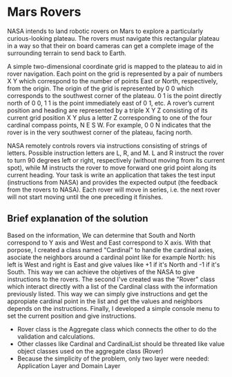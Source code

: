 # Mars Rovers

NASA intends to land robotic rovers on Mars to explore a particularly curious-looking plateau. The rovers must 
navigate this rectangular plateau in a way so that their on board cameras can get a complete image of the 
surrounding terrain to send back to Earth. 

A simple two-dimensional coordinate grid is mapped to the plateau to aid in rover navigation. Each point on the grid is 
represented by a pair of numbers X Y which correspond to the number of points East or North, respectively, from the 
origin. The origin of the grid is represented by 0 0 which corresponds to the southwest corner of the plateau. 0 1 is 
the point directly north of 0 0, 1 1 is the point immediately east of 0 1, etc. A rover’s current position and heading are 
represented by a triple X Y Z consisting of its current grid position X Y plus a letter Z corresponding to one of the four 
cardinal compass points, N E S W. For example, 0 0 N indicates that the rover is in the very southwest corner of the 
plateau, facing north.

NASA remotely controls rovers via instructions consisting of strings of letters. Possible instruction letters are L, R, 
and M. L and R instruct the rover to turn 90 degrees left or right, respectively (without moving from its current spot), 
while M instructs the rover to move forward one grid point along its current heading.
Your task is write an application that takes the test input (instructions from NASA) and provides the expected output 
(the feedback from the rovers to NASA). Each rover will move in series, i.e. the next rover will not start moving until 
the one preceding it finishes. 

## Brief explanation of the solution

Based on the information, We can determine that South and North correspond to Y axis and West and East correspond to X axis.
With that porpose, I created a class named "Cardinal" to handle the cardinal axies, asociate the neighbors around a cardinal point 
like for example North: his left is West and right is East and give values like +1 if it's North and -1 if it's South. 
This way we can achieve the objetives of the NASA to give instructions to the rovers. The second I've created was the "Rover" class 
which interact directly with a list of the Cardinal class with the information previously listed. This way we can simply give instructions 
and get the appropiate cardinal point in the list and get the values and neighbors depends on the instructions. 
Finally, I developed a simple console menu to set the current position and give instructions.

- Rover class is the Aggregate class which connects the other to do the validation and calculations.
- Other classes like Cardinal and CardinalList should be threated like value object classes used on the aggregate class (Rover)
- Because the simplicity of the problem, only two layer were needed: Application Layer and Domain Layer


